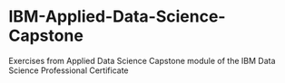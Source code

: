 # IBM-Applied-Data-Science-Capstone
Exercises from Applied Data Science Capstone module of the IBM Data Science Professional Certificate
